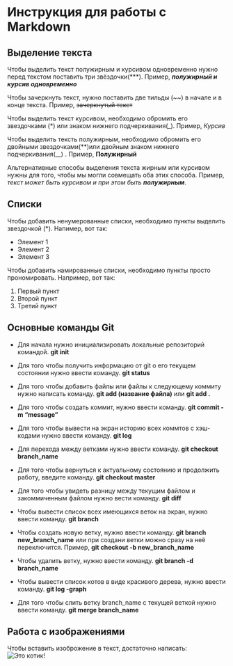 # Инструкция для работы с Markdown

## Выделение текста

Чтобы выделить текст полужирным и курсивом одновременно нужно перед текстом поставить три звёздочки(***). Пример, ***полужирный и курсив одновременно***

Чтобы зачеркнуть текст, нужно поставить две тильды (~~) в начале и в конце текста. Пример, ~~зачеркнутый текст~~

Чтобы выделить текст курсивом, необходимо обромить его звездочками (*) или знаком нижнего подчеркивания(_). Пример, *Курсив* 

Чтобы выделить тексть полужирным, необходимо обромить его двойными звездочками(**)или двойным знаком нижнего подчеркивания(__) . Пример, **Полужирный**

Альтернативные способы выделения текста жирным или курсивом нужны для того, чтобы мы могли совмещать оба этих способа. Пример, _текст может быть курсивом и при этом быть **полужирным**_.

## Списки 

Чтобы добавить ненумерованные списки, необходимо пункты выделить звездочкой (*). Напимер, вот так:
* Элемент 1
* Элемент 2
* Элемент 3

Чтобы добавить намированные списки, необходимо пункты просто прономировать. Например, вот так:
1. Первый пункт
2. Второй пункт
3. Третий пункт

## Основные команды Git

* Для начала нужно инициализировать локальные репозиторий командой. **git init**

* Для того чтобы получить информацию от git о его текущем состоянии нужно ввести команду. **git status**

* Для того чтобы добавить файлы или файлы к следующему коммиту нужно написать команду. **git add (название файла)** или **git add .**

* Для того чтобы создать коммит, нужно ввести команду. **git commit -m “message”**

* Для того чтобы вывести на экран историю всех коммтов с хэш-кодами нужно ввести команду. **git log**

* Для перехода между ветками нужно ввести команду. **git checkout branch_name**

* Для того чтобы вернуться к актуальному состоянию и продолжить работу, введите команду. **git checkout master**

* Для того чтобы увидеть разницу между текущим файлом и закоммиченным файлом нужно вести команду. **git diff**

* Чтобы вывести список всех имеющихся веток на экран, нужно ввести команду. **git branch**

* Чтобы создать новую ветку, нужно ввести команду. **git branch new_branch_name** или при создани ветки можно сразу на неё переключится. Пример, **git checkout -b new_branch_name**

* Чтобы удалить ветку, нужно ввести команду. **git branch -d branch_name**

* Чтобы вывести список котов в виде красивого дерева, нужно ввести команду. **git log -graph**

* Для того чтобы слить ветку branch_name с текущей веткой нужно ввести команду. **git merge branch_name**


## Работа с изображениями

Чтобы вставить изоброжение в текст, достаточно написать: ![Это котик!](fe22186dba2df35f07573604aa8a0e63.jpeg)

